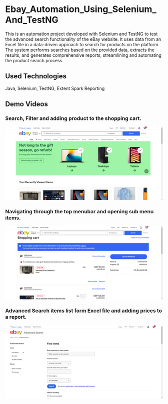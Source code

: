 # Ebay_Automation_Using_Selenium_And_TestNG

This is an automation project developed with Selenium and TestNG to test the advanced search functionality of the eBay website. It uses data from an Excel file in a data-driven approach to search for products on the platform. The system performs searches based on the provided data, extracts the results, and generates comprehensive reports, streamlining and automating the product search process.

## Used Technologies
  Java,
  Selenium,
  TestNG,
  Extent Spark Reporting

##  Demo Videos

### Search, Filter and adding product to the shopping cart.
[![Now in Android: 55](https://github.com/IsuruNWeerasinghe/Ebay_Automation_Using_Selenium_And_TestNG/blob/5094c537294b4820d1c0cb36786c0097a9fb8eff/demo_videos/Homepage.png)](https://github.com/IsuruNWeerasinghe/Ebay_Automation_Using_Selenium_And_TestNG/blob/5094c537294b4820d1c0cb36786c0097a9fb8eff/demo_videos/Search_and_Filter_Automation.mp4 "Now in Android: 55")

### Navigating through the top menubar and opening sub menu items.
[![Now in Android: 55](https://github.com/IsuruNWeerasinghe/Ebay_Automation_Using_Selenium_And_TestNG/blob/5094c537294b4820d1c0cb36786c0097a9fb8eff/demo_videos/Shopping_cart.png)](https://github.com/IsuruNWeerasinghe/Ebay_Automation_Using_Selenium_And_TestNG/blob/5094c537294b4820d1c0cb36786c0097a9fb8eff/demo_videos/Top_Menubar_Automation.mp4 "Now in Android: 55")

### Advanced Search items list form Excel file and adding prices to a report.
[![Now in Android: 55](https://github.com/IsuruNWeerasinghe/Ebay_Automation_Using_Selenium_And_TestNG/blob/5094c537294b4820d1c0cb36786c0097a9fb8eff/demo_videos/Advanced_search.png)](https://github.com/IsuruNWeerasinghe/Ebay_Automation_Using_Selenium_And_TestNG/blob/5094c537294b4820d1c0cb36786c0097a9fb8eff/demo_videos/Advanced_Search_Automation.mp4 "Now in Android: 55")
